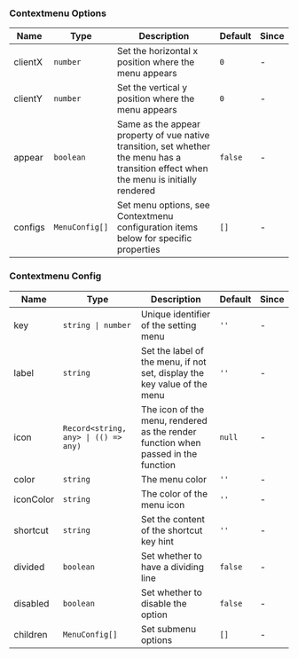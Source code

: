 ### Contextmenu Options

| Name    | Type    | Description                                                                      | Default | Since |
| ------- | ------- | ------------------------------------------------------------------------- | ------ | --- |
| clientX | `number` | Set the horizontal x position where the menu appears | `0` | - |
| clientY | `number` | Set the vertical y position where the menu appears | `0` | - |
| appear | `boolean` | Same as the appear property of vue native transition, set whether the menu has a transition effect when the menu is initially rendered | `false` | - |
| configs | `MenuConfig[]` | Set menu options, see Contextmenu configuration items below for specific properties | `[]` | - |

### Contextmenu Config

| Name      | Type                         | Description                                                                                 | Default | Since |
| --------- | ---------------------------- | ------------------------------------------------------------------------------------ | ------ | --- |
| key | `string \| number` | Unique identifier of the setting menu | `''` | - |
| label | `string` | Set the label of the menu, if not set, display the key value of the menu | `''` | - |
| icon | `Record<string, any> \| (() => any)` | The icon of the menu, rendered as the render function when passed in the function | `null` | - |
| color | `string` | The menu color | `''` | - |
| iconColor | `string` | The color of the menu icon | `''` | - |
| shortcut | `string` | Set the content of the shortcut key hint | `''` | - |
| divided | `boolean` | Set whether to have a dividing line | `false` | - |
| disabled | `boolean` | Set whether to disable the option | `false` | - |
| children | `MenuConfig[]` | Set submenu options | `[]` | - |
